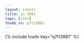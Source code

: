 ```yaml
--- 
layout: sieutv
title: in 3881
tags: [intv]
thumb_re: q7t13881
---
```

{% include tvadv key="q7t13881" %} 
